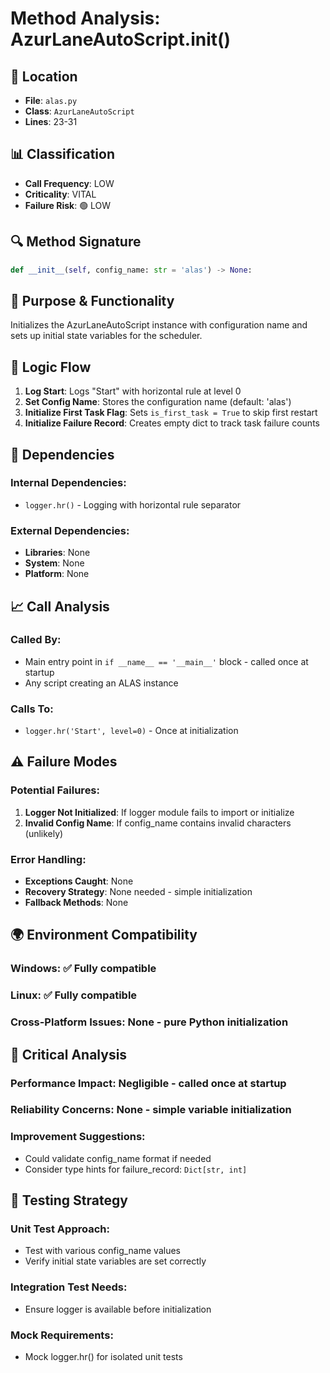 # Method Analysis: AzurLaneAutoScript.__init__()

## **📍 Location**
- **File**: `alas.py`
- **Class**: `AzurLaneAutoScript`
- **Lines**: 23-31

## **📊 Classification**
- **Call Frequency**: LOW
- **Criticality**: VITAL
- **Failure Risk**: 🟢 LOW

## **🔍 Method Signature**
```python
def __init__(self, config_name: str = 'alas') -> None:
```

## **📖 Purpose & Functionality**
Initializes the AzurLaneAutoScript instance with configuration name and sets up initial state variables for the scheduler.

## **🔄 Logic Flow**
1. **Log Start**: Logs "Start" with horizontal rule at level 0
2. **Set Config Name**: Stores the configuration name (default: 'alas')
3. **Initialize First Task Flag**: Sets `is_first_task = True` to skip first restart
4. **Initialize Failure Record**: Creates empty dict to track task failure counts

## **🔗 Dependencies**
### **Internal Dependencies**:
- `logger.hr()` - Logging with horizontal rule separator

### **External Dependencies**:
- **Libraries**: None
- **System**: None
- **Platform**: None

## **📈 Call Analysis**
### **Called By**:
- Main entry point in `if __name__ == '__main__'` block - called once at startup
- Any script creating an ALAS instance

### **Calls To**:
- `logger.hr('Start', level=0)` - Once at initialization

## **⚠️ Failure Modes**
### **Potential Failures**:
1. **Logger Not Initialized**: If logger module fails to import or initialize
2. **Invalid Config Name**: If config_name contains invalid characters (unlikely)

### **Error Handling**:
- **Exceptions Caught**: None
- **Recovery Strategy**: None needed - simple initialization
- **Fallback Methods**: None

## **🌍 Environment Compatibility**
### **Windows**: ✅ Fully compatible
### **Linux**: ✅ Fully compatible
### **Cross-Platform Issues**: None - pure Python initialization

## **🚨 Critical Analysis**
### **Performance Impact**: Negligible - called once at startup
### **Reliability Concerns**: None - simple variable initialization
### **Improvement Suggestions**: 
- Could validate config_name format if needed
- Consider type hints for failure_record: `Dict[str, int]`

## **🔧 Testing Strategy**
### **Unit Test Approach**: 
- Test with various config_name values
- Verify initial state variables are set correctly

### **Integration Test Needs**: 
- Ensure logger is available before initialization

### **Mock Requirements**: 
- Mock logger.hr() for isolated unit tests
